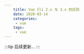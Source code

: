 ```yaml
---
    title: Vue Cli 2.x 与 3.x 的区别
    date: 2020-03-14
    categories:
     - vue
    tags:
     - vue
---
```


:::tip
后续更新...
:::
